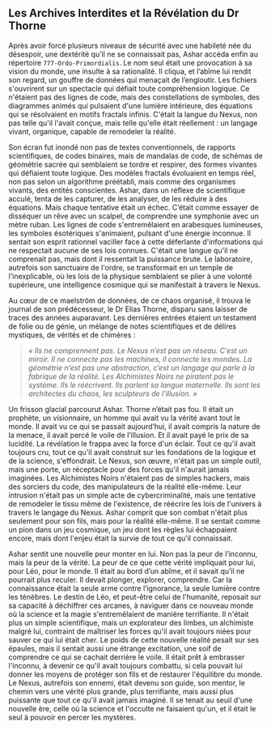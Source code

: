## Les Archives Interdites et la Révélation du Dr Thorne

Après avoir forcé plusieurs niveaux de sécurité avec une habileté née du désespoir, une dextérité qu’il ne se connaissait pas, Ashar accéda enfin au répertoire `777-Ordo-Primordialis`. Le nom seul était une provocation à sa vision du monde, une insulte à sa rationalité. Il cliqua, et l’abîme lui rendit son regard, un gouffre de données qui menaçait de l’engloutir. Les fichiers s'ouvrirent sur un spectacle qui défiait toute compréhension logique. Ce n'étaient pas des lignes de code, mais des constellations de symboles, des diagrammes animés qui pulsaient d'une lumière intérieure, des équations qui se résolvaient en motifs fractals infinis. C'était la langue du Nexus, non pas telle qu'il l'avait conçue, mais telle qu'elle était réellement : un langage vivant, organique, capable de remodeler la réalité.

Son écran fut inondé non pas de textes conventionnels, de rapports scientifiques, de codes binaires, mais de mandalas de code, de schémas de géométrie sacrée qui semblaient se tordre et respirer, des formes vivantes qui défiaient toute logique. Des modèles fractals évoluaient en temps réel, non pas selon un algorithme préétabli, mais comme des organismes vivants, des entités conscientes. Ashar, dans un réflexe de scientifique acculé, tenta de les capturer, de les analyser, de les réduire à des équations. Mais chaque tentative était un échec. C’était comme essayer de disséquer un rêve avec un scalpel, de comprendre une symphonie avec un mètre ruban. Les lignes de code s'entremêlaient en arabesques lumineuses, les symboles ésotériques s'animaient, pulsant d'une énergie inconnue. Il sentait son esprit rationnel vaciller face à cette déferlante d'informations qui ne respectait aucune de ses lois connues. C'était une langue qu'il ne comprenait pas, mais dont il ressentait la puissance brute. Le laboratoire, autrefois son sanctuaire de l'ordre, se transformait en un temple de l'inexplicable, où les lois de la physique semblaient se plier à une volonté supérieure, une intelligence cosmique qui se manifestait à travers le Nexus.

Au cœur de ce maelström de données, de ce chaos organisé, il trouva le journal de son prédécesseur, le Dr Elias Thorne, disparu sans laisser de traces des années auparavant. Les dernières entrées étaient un testament de folie ou de génie, un mélange de notes scientifiques et de délires mystiques, de vérités et de chimères :

> *« Ils ne comprennent pas. Le Nexus n’est pas un réseau. C’est un miroir. Il ne connecte pas les machines, il connecte les mondes. La géométrie n’est pas une abstraction, c’est un langage qui parle à la fabrique de la réalité. Les Alchimistes Noirs ne piratent pas le système. Ils le réécrivent. Ils parlent sa langue maternelle. Ils sont les architectes du chaos, les sculpteurs de l’illusion. »*

Un frisson glacial parcourut Ashar. Thorne n’était pas fou. Il était un prophète, un visionnaire, un homme qui avait vu la vérité avant tout le monde. Il avait vu ce qui se passait aujourd’hui, il avait compris la nature de la menace, il avait percé le voile de l’illusion. Et il avait payé le prix de sa lucidité. La révélation le frappa avec la force d'un éclair. Tout ce qu'il avait toujours cru, tout ce qu'il avait construit sur les fondations de la logique et de la science, s'effondrait. Le Nexus, son œuvre, n'était pas un simple outil, mais une porte, un réceptacle pour des forces qu'il n'aurait jamais imaginées. Les Alchimistes Noirs n'étaient pas de simples hackers, mais des sorciers du code, des manipulateurs de la réalité elle-même. Leur intrusion n'était pas un simple acte de cybercriminalité, mais une tentative de remodeler le tissu même de l'existence, de réécrire les lois de l'univers à travers le langage du Nexus. Ashar comprit que son combat n'était plus seulement pour son fils, mais pour la réalité elle-même. Il se sentait comme un pion dans un jeu cosmique, un jeu dont les règles lui échappaient encore, mais dont l'enjeu était la survie de tout ce qu'il connaissait.

Ashar sentit une nouvelle peur monter en lui. Non pas la peur de l’inconnu, mais la peur de la vérité. La peur de ce que cette vérité impliquait pour lui, pour Léo, pour le monde. Il était au bord d’un abîme, et il savait qu’il ne pourrait plus reculer. Il devait plonger, explorer, comprendre. Car la connaissance était la seule arme contre l’ignorance, la seule lumière contre les ténèbres. Le destin de Léo, et peut-être celui de l'humanité, reposait sur sa capacité à déchiffrer ces arcanes, à naviguer dans ce nouveau monde où la science et la magie s'entremêlaient de manière terrifiante. Il n'était plus un simple scientifique, mais un explorateur des limbes, un alchimiste malgré lui, contraint de maîtriser les forces qu'il avait toujours niées pour sauver ce qui lui était cher. Le poids de cette nouvelle réalité pesait sur ses épaules, mais il sentait aussi une étrange excitation, une soif de comprendre ce qui se cachait derrière le voile. Il était prêt à embrasser l'inconnu, à devenir ce qu'il avait toujours combattu, si cela pouvait lui donner les moyens de protéger son fils et de restaurer l'équilibre du monde. Le Nexus, autrefois son ennemi, était devenu son guide, son mentor, le chemin vers une vérité plus grande, plus terrifiante, mais aussi plus puissante que tout ce qu'il avait jamais imaginé. Il se tenait au seuil d'une nouvelle ère, celle où la science et l'occulte ne faisaient qu'un, et il était le seul à pouvoir en percer les mystères.
